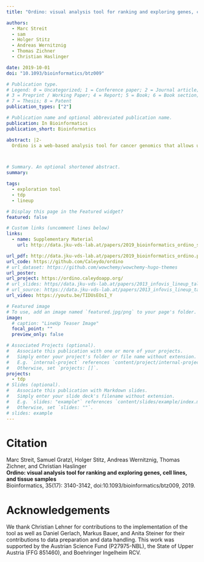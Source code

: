```yaml
---
title: "Ordino: visual analysis tool for ranking and exploring genes, cell lines, and tissue samples"

authors:
  - Marc Streit
  - sam
  - Holger Stitz
  - Andreas Wernitznig
  - Thomas Zichner
  - Christian Haslinger

date: 2019-10-01
doi: "10.1093/bioinformatics/btz009"

# Publication type.
# Legend: 0 = Uncategorized; 1 = Conference paper; 2 = Journal article;
# 3 = Preprint / Working Paper; 4 = Report; 5 = Book; 6 = Book section;
# 7 = Thesis; 8 = Patent
publication_types: ["2"]

# Publication name and optional abbreviated publication name.
publication: In Bioinformatics
publication_short: Bioinformatics

abstract: |2-
  Ordino is a web-based analysis tool for cancer genomics that allows users to flexibly rank, filter and explore genes, cell lines and tissue samples based on pre-loaded data, including The Cancer Genome Atlas, the Cancer Cell Line Encyclopedia and manually uploaded information. Interactive tabular data visualization that facilitates the user-driven prioritization process forms a core component of Ordino. Detail views of selected items complement the exploration. Findings can be stored, shared and reproduced via the integrated session management.



# Summary. An optional shortened abstract.
summary:

tags:
  - exploration tool
  - tdp
  - lineup

# Display this page in the Featured widget?
featured: false

# Custom links (uncomment lines below)
links:
  - name: Supplementary Material
    url: http://data.jku-vds-lab.at/papers/2019_bioinformatics_ordino_supplement.pdf

url_pdf: http://data.jku-vds-lab.at/papers/2019_bioinformatics_ordino.pdf
url_code: https://github.com/Caleydo/ordino
# url_dataset: https://github.com/wowchemy/wowchemy-hugo-themes
url_poster:
url_project: https://ordino.caleydoapp.org/
# url_slides: https//data.jku-vds-lab.at/papers/2013_infovis_lineup_talk.pdf
# url_source: https://data.jku-vds-lab.at/papers/2013_infovis_lineup_talk.pptx
url_video: https://youtu.be/TIDUsEOsI_Y

# Featured image
# To use, add an image named `featured.jpg/png` to your page's folder.
image:
  # caption: "LineUp Teaser Image"
  focal_point: ""
  preview_only: false

# Associated Projects (optional).
#   Associate this publication with one or more of your projects.
#   Simply enter your project's folder or file name without extension.
#   E.g. `internal-project` references `content/project/internal-project/index.md`.
#   Otherwise, set `projects: []`.
projects:
  - tdp
# Slides (optional).
#   Associate this publication with Markdown slides.
#   Simply enter your slide deck's filename without extension.
#   E.g. `slides: "example"` references `content/slides/example/index.md`.
#   Otherwise, set `slides: ""`.
# slides: example
---
```


# Citation

Marc Streit, Samuel Gratzl, Holger Stitz, Andreas Wernitznig, Thomas Zichner, and Christian Haslinger  <br>
**Ordino: visual analysis tool for ranking and exploring genes, cell lines, and tissue samples** <br>
Bioinformatics, 35(17): 3140-3142, doi:10.1093/bioinformatics/btz009, 2019.


# Acknowledgements

We thank Christian Lehner for contributions to the implementation of the tool as well as Daniel Gerlach, Markus Bauer, and Anita Steiner for their contributions to data preparation and data handling. This work was supported by the Austrian Science Fund (P27975-NBL), the State of Upper Austria (FFG 851460), and Boehringer Ingelheim RCV.